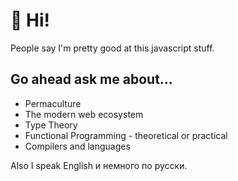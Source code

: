 # 👋 Hi!

People say I'm pretty good at this javascript stuff.

## Go ahead ask me about...
* Permaculture
* The modern web ecosystem
* Type Theory
* Functional Programming - theoretical or practical
* Compilers and languages

Also I speak English и немного по русски.
